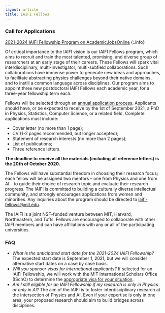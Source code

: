 ```yaml
---
layout: article
title: IAIFI Fellows
---
```


### Call for Applications

[2021-2024 IAIFI Fellowship Program on AcademicJobsOnline](https://academicjobsonline.org/ajo/jobs/16695)
{:.info}

Of critical importance to the IAIFI vision is our IAIFI Fellows program, which aims to recruit and train the most talented, promising, and diverse group of researchers at an early stage of their careers. These Fellows will spark vital interdisciplinary, multi-investigator, multi-subfield collaborations. Such collaborations have immense power to generate new ideas and approaches, to facilitate abstracting physics challenges beyond their native domains, and to instill a common language across disciplines.  Our program aims to appoint three new postdoctoral IAIFI Fellows each academic year, for a three-year fellowship term each.

Fellows will be selected through an [annual application process](https://academicjobsonline.org/ajo/jobs/16695).  Applicants should have, or be expected to receive by the 1st of September 2021, a PhD in Physics, Statistics, Computer Science, or a related field.  Complete applications must include:

* Cover letter (no more than 1 page);
* CV (1-2 pages recommended, but longer accepted);
* Statement of research interests (no more than 2 pages);
* List of publications;
* Three reference letters.
  
**The deadline to receive all the materials (including all reference letters) is the 20th of October 2020.**

  The Fellows will have substantial freedom in choosing their research focus; each fellow will be assigned two mentors – one from Physics and one from AI – to guide their choice of research topic and evaluate their research progress.  The IAIFI is committed to building a culturally diverse intellectual community, and strongly encourages applications from women and minorities.  Any inquiries about the program should be directed to <iaifi-fellows@mit.edu>.

The IAIFI is a joint NSF-funded venture between MIT, Harvard, Northeastern, and Tufts.  Fellows are encouraged to collaborate with other IAIFI members and can have affiliations with any or all of the participating universities.

### FAQ

*  *What is the anticipated start date for the 2021-2024 IAIFI Fellowship?*  The expected start date is September 1, 2021, but we will consider alternative start dates on a case by case basis.
*  *Will you sponsor visas for international applicants?*  If selected for an IAIFI Fellowship, we will work with the MIT International Scholars Office (ISchO) to determine the [appropriate visa for your situation](http://web.mit.edu/scholars/administrators/sponsorshippolicy.html#visaspon).
*  *Am I still eligible for an IAIFI Fellowship if my research is only in Physics or only in AI?*  The aim of the IAIFI is to foster interdisciplinary research at the intersection of Physics and AI.  Even if your expertise is only in one area, your proposed research should aim to build bridges across disciplines.

